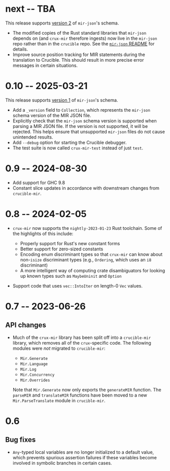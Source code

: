 # next -- TBA

This release supports [version
2](https://github.com/GaloisInc/mir-json/blob/master/SCHEMA_CHANGELOG.md#2) of
`mir-json`'s schema.

* The modified copies of the Rust standard libraries that `mir-json` depends on
  (and `crux-mir` therefore ingests) now live in the `mir-json` repo rather
  than in the `crucible` repo. See the [`mir-json`
  README](https://github.com/GaloisInc/mir-json/blob/master/README.md) for
  details.
* Improve source position tracking for MIR statements during the translation to
  Crucible. This should result in more precise error messages in certain
  situations.

# 0.10 -- 2025-03-21

This release supports [version
1](https://github.com/GaloisInc/mir-json/blob/master/SCHEMA_CHANGELOG.md#1) of
`mir-json`'s schema.

* Add a `_version` field to `Collection`, which represents the `mir-json` schema
  version of the MIR JSON file.
* Explicitly check that the `mir-json` schema version is supported when parsing
  a MIR JSON file. If the version is not supported, it will be rejected. This
  helps ensure that unsupported `mir-json` files do not cause unintended
  results.
* Add `--debug` option for starting the Crucible debugger.
* The test suite is now called `crux-mir-test` instead of just `test`.

# 0.9 -- 2024-08-30

* Add support for GHC 9.8
* Constant slice updates in accordance with downstream changes from `crucible-mir`.

# 0.8 -- 2024-02-05

* `crux-mir` now supports the `nightly-2023-01-23` Rust toolchain. Some of the
   highlights of this include:

  * Properly support for Rust's new constant forms
  * Better support for zero-sized constants
  * Encoding enum discriminant types so that `crux-mir` can know about
    non-`isize` discriminant types (e.g., `Ordering`, which uses an `i8`
    discriminant)
  * A more intelligent way of computing crate disambiguators for looking up
    known types such as `MaybeUninit` and `Option`
* Support code that uses `vec::IntoIter` on length-0 `Vec` values.

# 0.7 -- 2023-06-26

## API changes

* Much of the `crux-mir` library has been split off into a `crucible-mir`
  library, which removes all of the `crux`-specific code. The following modules
  were _not_ migrated to `crucible-mir`:

  * `Mir.Generate`
  * `Mir.Language`
  * `Mir.Log`
  * `Mir.Concurrency`
  * `Mir.Overrides`

  Note that `Mir.Generate` now only exports the `generateMIR` function. The
  `parseMIR` and `translateMIR` functions have been moved to a new
  `Mir.ParseTranslate` module in `crucible-mir`.

# 0.6

## Bug fixes

* `Any`-typed local variables are no longer initialized to a default value,
  which prevents spurious assertion failures if these variables become involved
  in symbolic branches in certain cases.
